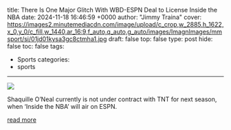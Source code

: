 title: There Is One Major Glitch With WBD-ESPN Deal to License Inside the NBA
date: 2024-11-18 16:46:59 +0000
author: "Jimmy Traina"
cover: https://images2.minutemediacdn.com/image/upload/c_crop,w_2885,h_1622,x_0,y_0/c_fill,w_1440,ar_16:9,f_auto,q_auto,g_auto/images/ImagnImages/mmsport/si/01jd01kysa3gc8ctmha1.jpg
draft: false
top: false
type: post
hide: false
toc: false
tags:
  - Sports
categories:
  - sports
---

![](https://images2.minutemediacdn.com/image/upload/c_crop,w_2885,h_1622,x_0,y_0/c_fill,w_1440,ar_16:9,f_auto,q_auto,g_auto/images/ImagnImages/mmsport/si/01jd01kysa3gc8ctmha1.jpg)

Shaquille O’Neal currently is not under contract with TNT for next season, when ‘Inside the NBA’ will air on ESPN.

[read more](https://www.si.com/nba/shaquille-oneal-contract-expires-tnt-espn-inside-the-nba)
